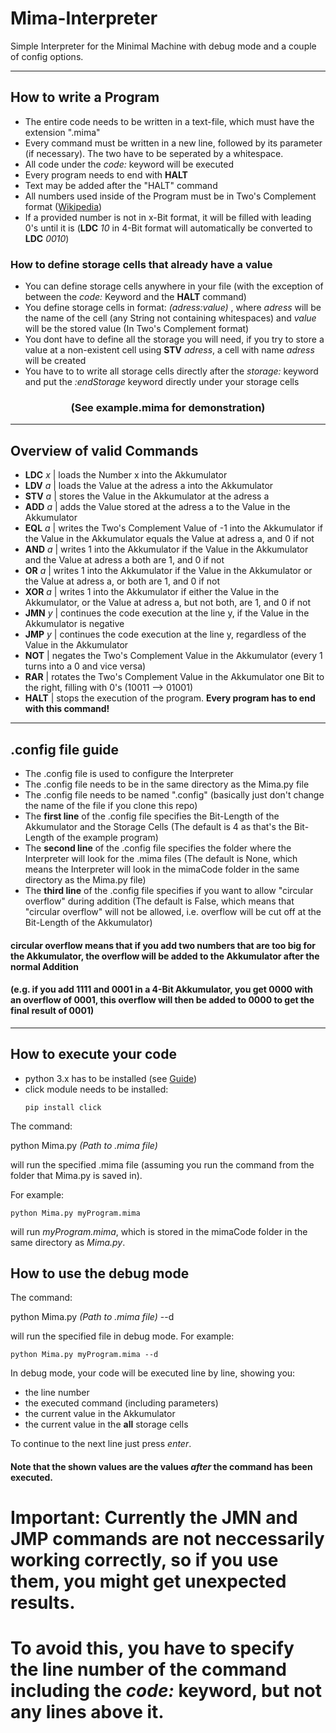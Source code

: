 # Mima-Interpreter
Simple Interpreter for the Minimal Machine with debug mode and a couple of config options.
***
## How to write a Program
* The entire code needs to be written in a text-file, which must have the extension ".mima"
* Every command must be written in a new line, followed by its parameter (if necessary). The two have to be seperated by a whitespace.
* All code under the *code:* keyword will be executed
* Every program needs to end with **HALT**
* Text may be added after the "HALT" command
* All numbers used inside of the Program must be in Two's Complement format ([Wikipedia](https://en.wikipedia.org/wiki/Two%27s_complement))
* If a provided number is not in x-Bit format, it will be filled with leading 0's until it is (**LDC** *10* in 4-Bit format will automatically be converted to **LDC** *0010*)
### How to define storage cells that already have a value
* You can define storage cells anywhere in your file (with the exception of between the *code:* Keyword and the **HALT** command)
* You define storage cells in format: *(adress:value)* , where *adress* will be the name of the cell (any String not containing whitespaces) and *value* will be the stored value (In Two's Complement format)
* You dont have to define all the storage you will need, if you try to store a value at a non-existent cell using **STV** *adress*, a cell with name *adress* will be created
* You have to to write all storage cells directly after the *storage:* keyword and put the *:endStorage* keyword directly under your storage cells 

### <div align="center">(See example.mima for demonstration)</div>

---
## Overview of valid Commands
* **LDC** *x* | loads the Number x into the Akkumulator
* **LDV** *a* | loads the Value at the adress a into the Akkumulator
* **STV** *a* | stores the Value in the Akkumulator at the adress a
* **ADD** *a* | adds the Value stored at the adress a to the Value in the Akkumulator
* **EQL** *a* | writes the Two's Complement Value of -1 into the Akkumulator if the Value in the Akkumulator equals the Value at adress a, and 0 if not
* **AND** *a* | writes 1 into the Akkumulator if the Value in the Akkumulator and the Value at adress a both are 1, and 0 if not
* **OR**  *a* | writes 1 into the Akkumulator if the Value in the Akkumulator or the Value at adress a, or both are 1, and 0 if not
* **XOR** *a* | writes 1 into the Akkumulator if either the Value in the Akkumulator, or the Value at adress a, but not both, are 1, and 0 if not
* **JMN** *y* | continues the code execution at the line y, if the Value in the Akkumulator is negative
* **JMP** *y* | continues the code execution at the line y, regardless of the Value in the Akkumulator
* **NOT** | negates the Two's Complement Value in the Akkumulator (every 1 turns into a 0 and vice versa)
* **RAR** | rotates the Two's Complement Value in the Akkumulator one Bit to the right, filling with 0's (10011 --> 01001)
* **HALT** | stops the execution of the program. **Every program has to end with this command!**
---
## .config file guide
* The .config file is used to configure the Interpreter
* The .config file needs to be in the same directory as the Mima.py file
* The .config file needs to be named ".config" (basically just don't change the name of the file if you clone this repo)
* The **first line** of the .config file specifies the Bit-Length of the Akkumulator and the Storage Cells (The default is 4 as that's the Bit-Length of the example program)
* The **second line** of the .config file specifies the folder where the Interpreter will look for the .mima files (The default is None, which means the Interpreter will look in the mimaCode folder in the same directory as the Mima.py file)
* The **third line** of the .config file specifies if you want to allow "circular overflow" during addition (The default is False, which means that "circular overflow" will not be allowed, i.e. overflow will be cut off at the Bit-Length of the Akkumulator)
#### circular overflow means that if you add two numbers that are too big for the Akkumulator, the overflow will be added to the Akkumulator after the normal Addition
#### (e.g. if you add 1111 and 0001 in a 4-Bit Akkumulator, you get 0000 with an overflow of 0001, this overflow will then be added to 0000 to get the final result of 0001)

---
## How to execute your code
* python 3.x has to be installed (see [Guide](https://realpython.com/installing-python/))
* click module needs to be installed:
    ```
    pip install click 
    ```

The command:

python Mima.py *(Path to .mima file)* 

will run the specified .mima file (assuming you run the command from the folder that Mima.py is saved in).

For example:
```
python Mima.py myProgram.mima
```
will run *myProgram.mima*, which is stored in the mimaCode folder in the same directory as *Mima.py*.


## How to use the debug mode
The command:

python Mima.py *(Path to .mima file)* --d

will run the specified file in debug mode.
For example:
```
python Mima.py myProgram.mima --d
```
In debug mode, your code will be executed line by line, showing you:
* the line number
* the executed command (including parameters)
* the current value in the Akkumulator
* the current value in the **all** storage cells

To continue to the next line just press *enter*.

#### Note that the shown values are the values *after* the command has been executed.

# Important: Currently the JMN and JMP commands are not neccessarily  working correctly, so if you use them, you might get unexpected results.
# To avoid this, you have to specify the line number of the command including the *code:* keyword, but not any lines above it.
